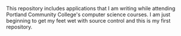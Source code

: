 
<!---          _                 _                   _           _       
 ___  ___| |__   ___   ___ | |  _ __  _ __ ___ (_) ___  ___| |_ ___ 
/ __|/ __| '_ \ / _ \ / _ \| | | '_ \| '__/ _ \| |/ _ \/ __| __/ __|
\__ \ (__| | | | (_) | (_) | | | |_) | | | (_) | |  __/ (__| |_\__ \
|___/\___|_| |_|\___/ \___/|_| | .__/|_|  \___// |\___|\___|\__|___/
                               |_|           |__/                   
-->
This repository includes applications that I am writing while attending
Portland Community College's computer science courses. I am just beginning
to get my feet wet with source control and this is my first repository. 
